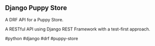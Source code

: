 ## Django Puppy Store ##
A DRF API for a Puppy Store.

A RESTful API using Django REST Framework with a test-first approach.

#python #django #drf #puppy-store
